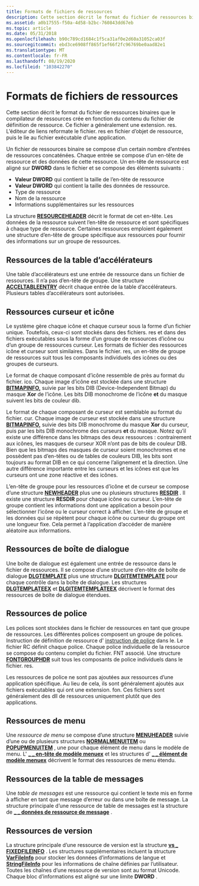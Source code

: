 ```yaml
---
title: Formats de fichiers de ressources
description: Cette section décrit le format du fichier de ressources binaires que le compilateur de ressources crée en fonction du contenu du fichier de définition de ressource.
ms.assetid: a0b17555-f50a-4d58-b2bc-760843dd67eb
ms.topic: article
ms.date: 05/31/2018
ms.openlocfilehash: b90c789cd1684c1f5ca31af0e2d60a31052ca03f
ms.sourcegitcommit: ebd3ce6908ff865f1ef66f2fc96769be0aad82e1
ms.translationtype: MT
ms.contentlocale: fr-FR
ms.lasthandoff: 08/19/2020
ms.locfileid: "103842270"
---
```

# <a name="resource-file-formats"></a>Formats de fichiers de ressources

Cette section décrit le format du fichier de ressources binaires que le compilateur de ressources crée en fonction du contenu du fichier de définition de ressource. Ce fichier a généralement une extension. res. L’éditeur de liens reformate le fichier. res en fichier d’objet de ressource, puis le lie au fichier exécutable d’une application.

Un fichier de ressources binaire se compose d’un certain nombre d’entrées de ressources concaténées. Chaque entrée se compose d’un en-tête de ressource et des données de cette ressource. Un en-tête de ressource est aligné sur **DWORD** dans le fichier et se compose des éléments suivants :

-   **Valeur DWORD** qui contient la taille de l’en-tête de ressource
-   **Valeur DWORD** qui contient la taille des données de ressource.
-   Type de ressource
-   Nom de la ressource
-   Informations supplémentaires sur les ressources

La structure [**RESOURCEHEADER**](resourceheader.md) décrit le format de cet en-tête. Les données de la ressource suivent l’en-tête de ressource et sont spécifiques à chaque type de ressource. Certaines ressources emploient également une structure d’en-tête de groupe spécifique aux ressources pour fournir des informations sur un groupe de ressources.

## <a name="accelerator-table-resources"></a>Ressources de la table d’accélérateurs

Une table d’accélérateurs est une entrée de ressource dans un fichier de ressources. Il n’a pas d’en-tête de groupe. Une structure [**ACCELTABLEENTRY**](acceltableentry.md) décrit chaque entrée de la table d’accélérateurs. Plusieurs tables d’accélérateurs sont autorisées.

## <a name="cursor-and-icon-resources"></a>Ressources curseur et icône

Le système gère chaque icône et chaque curseur sous la forme d’un fichier unique. Toutefois, ceux-ci sont stockés dans des fichiers. res et dans des fichiers exécutables sous la forme d’un groupe de ressources d’icône ou d’un groupe de ressources curseur. Les formats de fichier des ressources icône et curseur sont similaires. Dans le fichier. res, un en-tête de groupe de ressources suit tous les composants individuels des icônes ou des groupes de curseurs.

Le format de chaque composant d’icône ressemble de près au format du fichier. ico. Chaque image d’icône est stockée dans une structure [**BITMAPINFO,**](/windows/win32/api/wingdi/ns-wingdi-bitmapinfo) suivie par les bits DIB (Device-Independent Bitmap) du masque **Xor** de l’icône. Les bits DIB monochrome de l’icône **et** du masque suivent les bits de couleur dib.

Le format de chaque composant de curseur est semblable au format du fichier. cur. Chaque image de curseur est stockée dans une structure [**BITMAPINFO,**](/windows/win32/api/wingdi/ns-wingdi-bitmapinfo) suivie des bits DIB monochrome du masque **Xor** du curseur, puis par les bits DIB monochrome des curseurs **et** du masque. Notez qu’il existe une différence dans les bitmaps des deux ressources : contrairement aux icônes, les masques de curseur XOR n’ont pas de bits de couleur DIB. Bien que les bitmaps des masques de curseur soient monochromes et ne possèdent pas d’en-têtes ou de tables de couleurs DIB, les bits sont toujours au format DIB en ce qui concerne l’alignement et la direction. Une autre différence importante entre les curseurs et les icônes est que les curseurs ont une zone réactive et des icônes.

L’en-tête de groupe pour les ressources d’icône et de curseur se compose d’une structure [**NEWHEADER**](newheader.md) plus une ou plusieurs structures [**RESDIR**](resdir.md) . Il existe une structure **RESDIR** pour chaque icône ou curseur. L’en-tête de groupe contient les informations dont une application a besoin pour sélectionner l’icône ou le curseur correct à afficher. L’en-tête de groupe et les données qui se répètent pour chaque icône ou curseur du groupe ont une longueur fixe. Cela permet à l’application d’accéder de manière aléatoire aux informations.

## <a name="dialog-box-resources"></a>Ressources de boîte de dialogue

Une boîte de dialogue est également une entrée de ressource dans le fichier de ressources. Il se compose d’une structure d’en-tête de boîte de dialogue [**DLGTEMPLATE**](/windows/desktop/api/winuser/ns-winuser-dlgtemplate) plus une structure [**DLGITEMTEMPLATE**](/windows/desktop/api/winuser/ns-winuser-dlgitemtemplate) pour chaque contrôle dans la boîte de dialogue. Les structures [**DLGTEMPLATEEX**](/windows/desktop/dlgbox/dlgtemplateex) et [**DLGITEMTEMPLATEEX**](/windows/desktop/dlgbox/dlgitemtemplateex) décrivent le format des ressources de boîte de dialogue étendues.

## <a name="font-resources"></a>Ressources de police

Les polices sont stockées dans le fichier de ressources en tant que groupe de ressources. Les différentes polices composent un groupe de polices. Instruction de définition de ressource d' [instruction de police](./font-statement.md) dans le. Le fichier RC définit chaque police. Chaque police individuelle de la ressource se compose du contenu complet du fichier. FNT associé. Une structure [**FONTGROUPHDR**](fontgrouphdr.md) suit tous les composants de police individuels dans le fichier. res.

Les ressources de police ne sont pas ajoutées aux ressources d’une application spécifique. Au lieu de cela, ils sont généralement ajoutés aux fichiers exécutables qui ont une extension. fon. Ces fichiers sont généralement des dll de ressources uniquement plutôt que des applications.

## <a name="menu-resources"></a>Ressources de menu

Une *ressource de menu* se compose d’une structure [**MENUHEADER**](menuheader.md) suivie d’une ou de plusieurs structures [**NORMALMENUITEM**](normalmenuitem.md) ou [**POPUPMENUITEM**](popupmenuitem.md) , une pour chaque élément de menu dans le modèle de menu. L' [**\_ \_ en-tête de modèle menuex**](menuex-template-header.md) et les structures d' [**\_ \_ élément de modèle menuex**](menuex-template-item.md) décrivent le format des ressources de menu étendu.

## <a name="message-table-resources"></a>Ressources de la table de messages

Une *table de messages* est une ressource qui contient le texte mis en forme à afficher en tant que message d’erreur ou dans une boîte de message. La structure principale d’une ressource de table de messages est la structure de [**\_ \_ données de ressource de message**](/windows/desktop/api/Winnt/ns-winnt-message_resource_data) .

## <a name="version-resources"></a>Ressources de version

La structure principale d’une ressource de version est la structure [**vs \_ FIXEDFILEINFO**](/windows/win32/api/verrsrc/ns-verrsrc-vs_fixedfileinfo) . Les structures supplémentaires incluent la structure [**VarFileInfo**](varfileinfo.md) pour stocker les données d’informations de langue et [**StringFileInfo**](stringfileinfo.md) pour les informations de chaîne définies par l’utilisateur. Toutes les chaînes d’une ressource de version sont au format Unicode. Chaque bloc d’informations est aligné sur une limite **DWORD** .

 

 